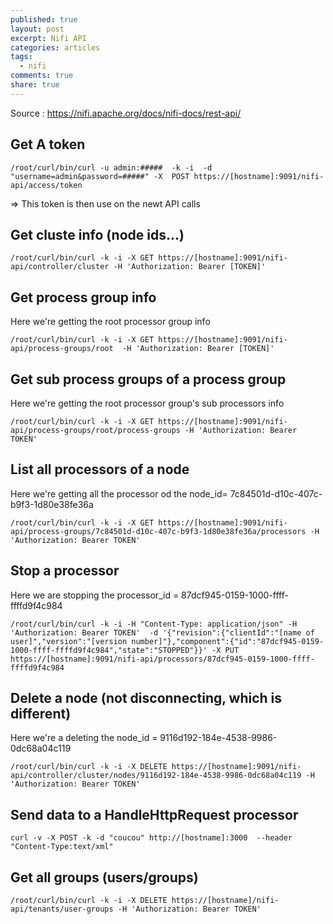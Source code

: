 ```yaml
---
published: true
layout: post
excerpt: Nifi API
categories: articles
tags:
  - nifi
comments: true
share: true
---
```

Source : https://nifi.apache.org/docs/nifi-docs/rest-api/ 

## Get A token 
```shell
/root/curl/bin/curl -u admin:#####  -k -i  -d "username=admin&password=#####" -X  POST https://[hostname]:9091/nifi-api/access/token 
```
=> This token is then use on the newt API calls

## Get cluste info (node ids...) 
```shell
/root/curl/bin/curl -k -i -X GET https://[hostname]:9091/nifi-api/controller/cluster -H 'Authorization: Bearer [TOKEN]'
```

## Get process group info 
Here we're getting the root processor group info
```shell
/root/curl/bin/curl -k -i -X GET https://[hostname]:9091/nifi-api/process-groups/root  -H 'Authorization: Bearer [TOKEN]'
```

## Get sub process groups of a process group 
Here we're getting the root processor group's sub processors info
```shell
/root/curl/bin/curl -k -i -X GET https://[hostname]:9091/nifi-api/process-groups/root/process-groups -H 'Authorization: Bearer TOKEN'
``` 

## List all processors of a node 
Here we're getting all the processor od the node_id= 7c84501d-d10c-407c-b9f3-1d80e38fe36a
```shell
/root/curl/bin/curl -k -i -X GET https://[hostname]:9091/nifi-api/process-groups/7c84501d-d10c-407c-b9f3-1d80e38fe36a/processors -H 'Authorization: Bearer TOKEN'
```

## Stop a processor 
Here we are stopping the processor_id = 87dcf945-0159-1000-ffff-ffffd9f4c984
```shell
/root/curl/bin/curl -k -i -H "Content-Type: application/json" -H 'Authorization: Bearer TOKEN'  -d '{"revision":{"clientId":"[name of user]","version":"[version number]"},"component":{"id":"87dcf945-0159-1000-ffff-ffffd9f4c984","state":"STOPPED"}}' -X PUT https://[hostname]:9091/nifi-api/processors/87dcf945-0159-1000-ffff-ffffd9f4c984
```

## Delete a node (not disconnecting, which is different)
Here we're a deleting the node_id = 9116d192-184e-4538-9986-0dc68a04c119
```shell
/root/curl/bin/curl -k -i -X DELETE https://[hostname]:9091/nifi-api/controller/cluster/nodes/9116d192-184e-4538-9986-0dc68a04c119 -H 'Authorization: Bearer TOKEN'
```

## Send data to a HandleHttpRequest processor
```shell
curl -v -X POST -k -d "coucou" http://[hostname]:3000  --header "Content-Type:text/xml"
```

## Get all groups (users/groups)
```shell
/root/curl/bin/curl -k -i -X DELETE https://[hostname]/nifi-api/tenants/user-groups -H 'Authorization: Bearer TOKEN'
```